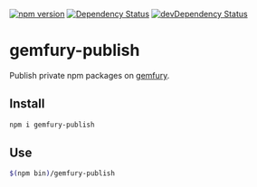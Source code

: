 [![npm version](https://badge.fury.io/js/gemfury-publish.svg)](https://badge.fury.io/js/gemfury-publish)
[![Dependency Status](https://david-dm.org/mondora/gemfury-publish.svg)](https://david-dm.org/mondora/gemfury-publish)
[![devDependency Status](https://david-dm.org/mondora/gemfury-publish/dev-status.svg)](https://david-dm.org/mondora/gemfury-publish#info=devDependencies)

# gemfury-publish

Publish private npm packages on [gemfury](http://fury.io).

## Install

```sh
npm i gemfury-publish
```

## Use

```sh
$(npm bin)/gemfury-publish
```
